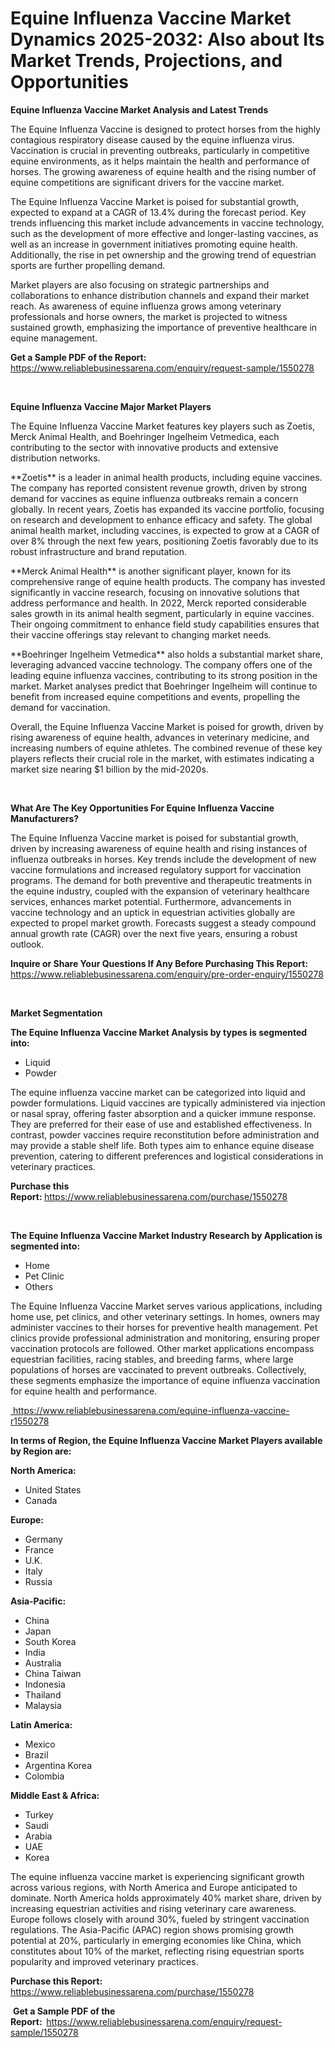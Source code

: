 <p><h1>Equine Influenza Vaccine Market Dynamics 2025-2032: Also about Its Market Trends, Projections, and Opportunities</h1></p><p><strong>Equine Influenza Vaccine Market Analysis and Latest Trends</strong></p>
<p><p>The Equine Influenza Vaccine is designed to protect horses from the highly contagious respiratory disease caused by the equine influenza virus. Vaccination is crucial in preventing outbreaks, particularly in competitive equine environments, as it helps maintain the health and performance of horses. The growing awareness of equine health and the rising number of equine competitions are significant drivers for the vaccine market.</p><p>The Equine Influenza Vaccine Market is poised for substantial growth, expected to expand at a CAGR of 13.4% during the forecast period. Key trends influencing this market include advancements in vaccine technology, such as the development of more effective and longer-lasting vaccines, as well as an increase in government initiatives promoting equine health. Additionally, the rise in pet ownership and the growing trend of equestrian sports are further propelling demand. </p><p>Market players are also focusing on strategic partnerships and collaborations to enhance distribution channels and expand their market reach. As awareness of equine influenza grows among veterinary professionals and horse owners, the market is projected to witness sustained growth, emphasizing the importance of preventive healthcare in equine management.</p></p>
<p><strong>Get a Sample PDF of the Report:&nbsp;</strong> <a href="https://www.reliablebusinessarena.com/enquiry/request-sample/1550278?utm_campaign=2564&utm_medium=2&utm_source=Github&utm_content=ia&utm_term=19042025&utm_id=equine-influenza-vaccine">https://www.reliablebusinessarena.com/enquiry/request-sample/1550278</a></p>
<p>&nbsp;</p>
<p><strong>Equine Influenza Vaccine Major Market Players</strong></p>
<p><p>The Equine Influenza Vaccine Market features key players such as Zoetis, Merck Animal Health, and Boehringer Ingelheim Vetmedica, each contributing to the sector with innovative products and extensive distribution networks.</p><p>**Zoetis** is a leader in animal health products, including equine vaccines. The company has reported consistent revenue growth, driven by strong demand for vaccines as equine influenza outbreaks remain a concern globally. In recent years, Zoetis has expanded its vaccine portfolio, focusing on research and development to enhance efficacy and safety. The global animal health market, including vaccines, is expected to grow at a CAGR of over 8% through the next few years, positioning Zoetis favorably due to its robust infrastructure and brand reputation.</p><p>**Merck Animal Health** is another significant player, known for its comprehensive range of equine health products. The company has invested significantly in vaccine research, focusing on innovative solutions that address performance and health. In 2022, Merck reported considerable sales growth in its animal health segment, particularly in equine vaccines. Their ongoing commitment to enhance field study capabilities ensures that their vaccine offerings stay relevant to changing market needs.</p><p>**Boehringer Ingelheim Vetmedica** also holds a substantial market share, leveraging advanced vaccine technology. The company offers one of the leading equine influenza vaccines, contributing to its strong position in the market. Market analyses predict that Boehringer Ingelheim will continue to benefit from increased equine competitions and events, propelling the demand for vaccination.</p><p>Overall, the Equine Influenza Vaccine Market is poised for growth, driven by rising awareness of equine health, advances in veterinary medicine, and increasing numbers of equine athletes. The combined revenue of these key players reflects their crucial role in the market, with estimates indicating a market size nearing $1 billion by the mid-2020s.</p></p>
<p>&nbsp;</p>
<p><strong>What Are The Key Opportunities For Equine Influenza Vaccine Manufacturers?</strong></p>
<p><p>The Equine Influenza Vaccine market is poised for substantial growth, driven by increasing awareness of equine health and rising instances of influenza outbreaks in horses. Key trends include the development of new vaccine formulations and increased regulatory support for vaccination programs. The demand for both preventive and therapeutic treatments in the equine industry, coupled with the expansion of veterinary healthcare services, enhances market potential. Furthermore, advancements in vaccine technology and an uptick in equestrian activities globally are expected to propel market growth. Forecasts suggest a steady compound annual growth rate (CAGR) over the next five years, ensuring a robust outlook.</p></p>
<p><strong>Inquire or Share Your Questions If Any Before Purchasing This Report:</strong> <a href="https://www.reliablebusinessarena.com/enquiry/pre-order-enquiry/1550278?utm_campaign=2564&utm_medium=2&utm_source=Github&utm_content=ia&utm_term=19042025&utm_id=equine-influenza-vaccine">https://www.reliablebusinessarena.com/enquiry/pre-order-enquiry/1550278</a></p>
<p>&nbsp;</p>
<p><strong>Market Segmentation</strong></p>
<p><strong>The Equine Influenza Vaccine Market Analysis by types is segmented into:</strong></p>
<p><ul><li>Liquid</li><li>Powder</li></ul></p>
<p><p>The equine influenza vaccine market can be categorized into liquid and powder formulations. Liquid vaccines are typically administered via injection or nasal spray, offering faster absorption and a quicker immune response. They are preferred for their ease of use and established effectiveness. In contrast, powder vaccines require reconstitution before administration and may provide a stable shelf life. Both types aim to enhance equine disease prevention, catering to different preferences and logistical considerations in veterinary practices.</p></p>
<p><strong>Purchase this Report:&nbsp;</strong><a href="https://www.reliablebusinessarena.com/purchase/1550278?utm_campaign=2564&utm_medium=2&utm_source=Github&utm_content=ia&utm_term=19042025&utm_id=equine-influenza-vaccine">https://www.reliablebusinessarena.com/purchase/1550278</a></p>
<p>&nbsp;</p>
<p><strong>The Equine Influenza Vaccine Market Industry Research by Application is segmented into:</strong></p>
<p><ul><li>Home</li><li>Pet Clinic</li><li>Others</li></ul></p>
<p><p>The Equine Influenza Vaccine Market serves various applications, including home use, pet clinics, and other veterinary settings. In homes, owners may administer vaccines to their horses for preventive health management. Pet clinics provide professional administration and monitoring, ensuring proper vaccination protocols are followed. Other market applications encompass equestrian facilities, racing stables, and breeding farms, where large populations of horses are vaccinated to prevent outbreaks. Collectively, these segments emphasize the importance of equine influenza vaccination for equine health and performance.</p></p>
<p><a href="https://www.reliablebusinessarena.com/equine-influenza-vaccine-r1550278?utm_campaign=2564&utm_medium=2&utm_source=Github&utm_content=ia&utm_term=19042025&utm_id=equine-influenza-vaccine">&nbsp;https://www.reliablebusinessarena.com/equine-influenza-vaccine-r1550278</a></p>
<p><strong>In terms of Region, the Equine Influenza Vaccine Market Players available by Region are:</strong></p>
<p>
    <p> <strong> North America: </strong>
        <ul>
            <li>United States</li>
            <li>Canada</li>
        </ul>
        </p> 
    <p> <strong> Europe: </strong>
        <ul>
            <li>Germany</li>
            <li>France</li>
            <li>U.K.</li>
            <li>Italy</li>
            <li>Russia</li>
        </ul>
        </p> 
    <p> <strong> Asia-Pacific: </strong>
        <ul>
            <li>China</li>
            <li>Japan</li>
            <li>South Korea</li>
            <li>India</li>
            <li>Australia</li>
            <li>China Taiwan</li>
            <li>Indonesia</li>
            <li>Thailand</li>
            <li>Malaysia</li>
        </ul>
        </p> 
    <p> <strong> Latin America: </strong>
        <ul>
            <li>Mexico</li>
            <li>Brazil</li>
            <li>Argentina Korea</li>
            <li>Colombia</li>
        </ul>
        </p> 
    <p> <strong> Middle East & Africa: </strong>
        <ul>
            <li>Turkey</li>
            <li>Saudi</li>
            <li>Arabia</li>
            <li>UAE</li>
            <li>Korea</li>
        </ul>
    </p>
    </p>
<p><p>The equine influenza vaccine market is experiencing significant growth across various regions, with North America and Europe anticipated to dominate. North America holds approximately 40% market share, driven by increasing equestrian activities and rising veterinary care awareness. Europe follows closely with around 30%, fueled by stringent vaccination regulations. The Asia-Pacific (APAC) region shows promising growth potential at 20%, particularly in emerging economies like China, which constitutes about 10% of the market, reflecting rising equestrian sports popularity and improved veterinary practices.</p></p>
<p><strong>Purchase this Report: </strong><a href="https://www.reliablebusinessarena.com/purchase/1550278?utm_campaign=2564&utm_medium=2&utm_source=Github&utm_content=ia&utm_term=19042025&utm_id=equine-influenza-vaccine">https://www.reliablebusinessarena.com/purchase/1550278</a></p>
<p>&nbsp;<strong>Get a Sample PDF of the Report:&nbsp;&nbsp;</strong><a href="https://www.reliablebusinessarena.com/enquiry/request-sample/1550278?utm_campaign=2564&utm_medium=2&utm_source=Github&utm_content=ia&utm_term=19042025&utm_id=equine-influenza-vaccine">https://www.reliablebusinessarena.com/enquiry/request-sample/1550278</a></p>
<p><strong></strong></p>
<p><p></p><p></p><p></p></p>